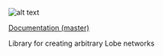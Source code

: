 ![alt text](https://travis-ci.org/awestlake87/cortical.svg?branch=master)

[Documentation (master)](https://awestlake87.github.io/cortical/cortical)

Library for creating arbitrary Lobe networks
